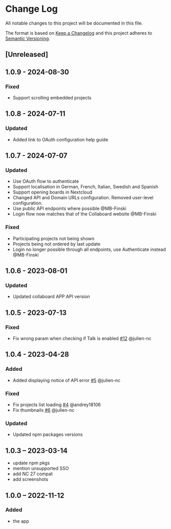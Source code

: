 # Change Log
All notable changes to this project will be documented in this file.

The format is based on [Keep a Changelog](http://keepachangelog.com/)
and this project adheres to [Semantic Versioning](http://semver.org/).

## [Unreleased]

## 1.0.9 - 2024-08-30

### Fixed

- Support scrolling embedded projects

## 1.0.8 - 2024-07-11

### Updated

- Added link to OAuth configuration help guide

## 1.0.7 - 2024-07-07

### Updated

- Use OAuth flow to authenticate
- Support localisation in German, French, Italian, Swedish and Spanish
- Support opening boards in Nextcloud
- Changed API and Domain URLs configuration. Removed user-level configuration.
- Use public API endpoints where possible @MB-Finski
- Login flow now matches that of the Collaboard website @MB-Finski

### Fixed

- Participating projects not being shown
- Projects being not ordered by last update
- Login no longer possible through all endpoints, use Authenticate instead @MB-Finski

## 1.0.6 - 2023-08-01

### Updated

- Updated collaboard APP API version

## 1.0.5 - 2023-07-13

### Fixed

- Fix wrong param when checking if Talk is enabled [#12](https://github.com/nextcloud/integration_collaboard/pull/12) @julien-nc

## 1.0.4 - 2023-04-28

### Added

- Added displaying notice of API error [#5](https://github.com/nextcloud/integration_collaboard/pull/5) @julien-nc

### Fixed

- Fix projects list loading [#4](https://github.com/nextcloud/integration_collaboard/pull/4) @andrey18106 
- Fix thumbnails [#6](https://github.com/nextcloud/integration_collaboard/pull/6) @julien-nc

### Updated

- Updated npm packages versions

## 1.0.3 – 2023-03-14
* update npm pkgs
* mention unsupported SSO
* add NC 27 compat
* add screenshots

## 1.0.0 – 2022-11-12
### Added
* the app

